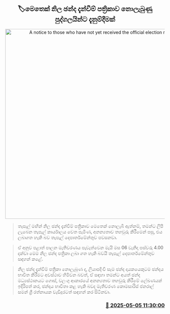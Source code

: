 <p align='center'><b><h2 align='center' title='A notice to those who have not yet received the official election notice'>🏷මෙතෙක් නිල ඡන්ද දැන්වීම් පත්‍රිකාව නොලැබුණු පුද්ගලයින්ට දැනුම්දීමක්</h2></b></p>
<p align='center'><img src='https://helakuru.sgp1.cdn.digitaloceanspaces.com/esana/images/lib/local-government-election-2025.jpg' width='600' alt='A notice to those who have not yet received the official election notice'></p>

> තැපැල් මඟින් නිල ඡන්ද දැන්වීම් පත්‍රිකාව මෙතෙක් නොලැබී ඇත්නම්, තමන්ට ලිපි ලැබෙන තැපැල් කාර්යාලය වෙත පැමිණ, අනන්‍යතාව තහවුරු කිරීමෙන් පසු, එය ලබාගත හැකි බව තැපැල් දෙපාර්තමේන්තුව පවසනවා.

> ඒ අනුව පළාත් පාලන මැතිවරණය පැවැත්වෙන මැයි මස 06 වැනිදා පස්වරු 4.00 දක්වා මෙම නිල ඡන්ද පත්‍රිකා ලබා ගත හැකි බවයි තැපැල් දෙපාර්තමේන්තුව සඳහන් කළේ.

> නිල ඡන්ද දැන්වීම් පත්‍රිකා නොලැබුණ ද, ලියාපදිංචි සෑම ඡන්ද දායකයෙකුටම ඡන්දය භාවිත කිරීමට අවස්ථාව හිමිවන බවත්, ඒ සඳහා තමන්ට අයත් ඡන්ද මධ්‍යස්ථානයට ගොස්, වලංගු ආකාරයේ අනන්‍යතාව තහවුරු ‍කිරීමේ ලේඛණයක් ඉදිරිපත් කර, ඡන්දය භාවිතා කළ හැකි බවද මැතිවරණ කොමසාරිස් ජනරාල් සමන් ශ්‍රී රත්නායක වැඩිදුරටත් සඳහන් කර සිටිනවා.



<h3 align='right'><a href='https://www.helakuru.lk/esana/p/109797/'>📅 2025-05-05 11:30:00</a></h3>

